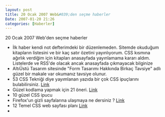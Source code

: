 ```yaml
---
layout: post
title: 20 Ocak 2007 Web&#039;den seçme haberler
Date: 2007-01-20 21:26
categories: [Haberler]
---
```



20 Ocak 2007 Web'den seçme haberler

-   İlk haber kendi not defterimdeki bir düzenlemeden. Sitemde okuduğum
    kitapların listesini ve bir kaç satır özetini yayınlıyorum. CSS
    kısmına ağırlık verdiğim için kitapları anasayfada yayınlamama
    kararı aldım. Listelerde ve RSS'de olacak ancak anasayfada
    çıkmayacak bilginize
-   AltıÜstü Tasarım sitesinde "Form Tasarımı Hakkında Birkaç Tavsiye"
    adlı güzel bir makale var okumanız tavsiye olunur.
-   53 CSS Tekniği diye yayımlanan yazıda bir çok CSS ipuçlarını
    bulabilirsiniz. [Link][1]
-   Güzel kodlama yapmak için 21 öneri. [Link][2]
-   10 güzel CSS ipucu 
-   Firefox'un gizli sayfalarına ulaşmaya ne dersiniz ? [Link][5]
-   12 Temel CSS web sayfası planı [Link][6]
-

  [1]: http://www.smashingmagazine.com/2007/01/19/53-css-techniques-you-couldnt-live-without/
  [2]: http://www.digital-web.com/articles/markup_as_craft/ "Link"
  [5]: http://www.our-picks.com/archives/2007/01/18/the-7-hidden-pages-within-your-firefox-browser/
  [6]: http://www.mitchbryson.com/css-templates/ "Link"
